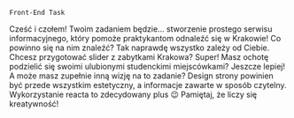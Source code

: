     Front-End Task

Cześć i czołem!
Twoim zadaniem będzie… stworzenie prostego serwisu informacyjnego, który pomoże praktykantom odnaleźć się w Krakowie!
Co powinno się na nim znaleźć? Tak naprawdę wszystko zależy od Ciebie. Chcesz przygotować slider z zabytkami Krakowa? Super! Masz ochotę podzielić się swoimi ulubionymi studenckimi miejscówkami? Jeszcze lepiej! A może masz zupełnie inną wizję na to zadanie?
Design strony powinien być przede wszystkim estetyczny, a informacje zawarte w sposób czytelny.
Wykorzystanie reacta to zdecydowany plus 😉
Pamiętaj, że liczy się kreatywność!
